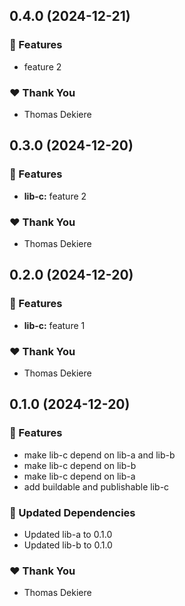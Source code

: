 ## 0.4.0 (2024-12-21)

### 🚀 Features

- feature 2

### ❤️ Thank You

- Thomas Dekiere

## 0.3.0 (2024-12-20)

### 🚀 Features

- **lib-c:** feature 2

### ❤️ Thank You

- Thomas Dekiere

## 0.2.0 (2024-12-20)

### 🚀 Features

- **lib-c:** feature 1

### ❤️ Thank You

- Thomas Dekiere

## 0.1.0 (2024-12-20)

### 🚀 Features

- make lib-c depend on lib-a and lib-b
- make lib-c depend on lib-b
- make lib-c depend on lib-a
- add buildable and publishable lib-c

### 🧱 Updated Dependencies

- Updated lib-a to 0.1.0
- Updated lib-b to 0.1.0

### ❤️ Thank You

- Thomas Dekiere